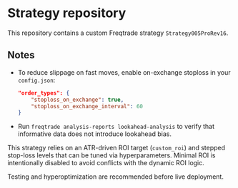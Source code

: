 # Strategy repository

This repository contains a custom Freqtrade strategy `Strategy005ProRev16`.

## Notes

- To reduce slippage on fast moves, enable on-exchange stoploss in your `config.json`:
  ```json
  "order_types": {
      "stoploss_on_exchange": true,
      "stoploss_on_exchange_interval": 60
  }
  ```
- Run `freqtrade analysis-reports lookahead-analysis` to verify that informative
  data does not introduce lookahead bias.

This strategy relies on an ATR-driven ROI target (`custom_roi`) and stepped stop-loss
levels that can be tuned via hyperparameters. Minimal ROI is intentionally disabled to
avoid conflicts with the dynamic ROI logic.

Testing and hyperoptimization are recommended before live deployment.
